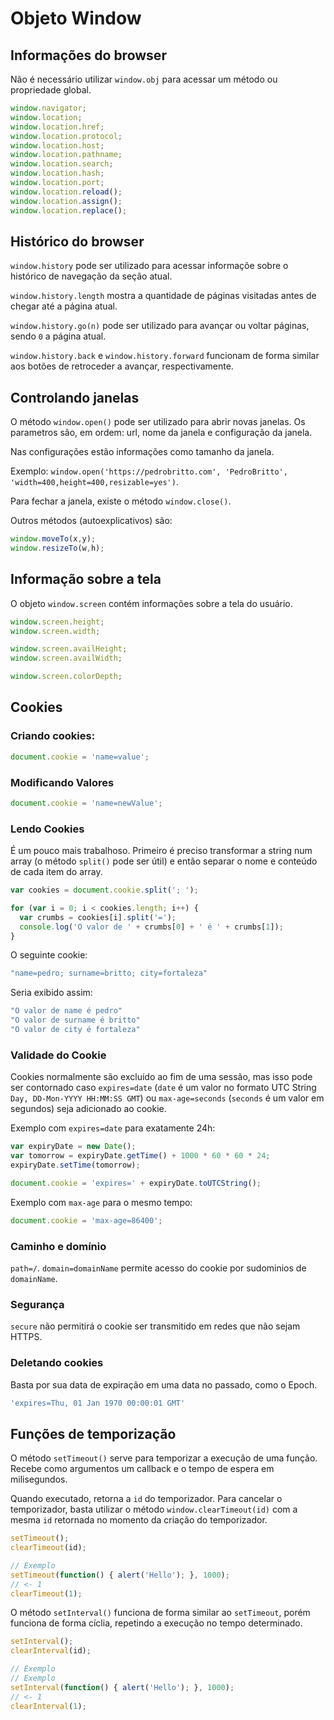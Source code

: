 # Objeto Window

## Informações do browser

Não é necessário utilizar `window.obj` para acessar um método ou propriedade global.

```js
window.navigator;
window.location;
window.location.href;
window.location.protocol;
window.location.host;
window.location.pathname;
window.location.search;
window.location.hash;
window.location.port;
window.location.reload();
window.location.assign();
window.location.replace();
```

## Histórico do browser

`window.history` pode ser utilizado para acessar informaçõe sobre o histórico de navegação da seção atual.

`window.history.length` mostra a quantidade de páginas visitadas antes de chegar até a página atual.

`window.history.go(n)` pode ser utilizado para avançar ou voltar páginas, sendo `0` a página atual.

`window.history.back` e `window.history.forward` funcionam de forma similar aos botões de retroceder a avançar, respectivamente.


## Controlando janelas

O método `window.open()` pode ser utilizado para abrir novas janelas. Os parametros são, em ordem: url, nome da janela e configuração da janela.

Nas configurações estão informações como tamanho da janela.

Exemplo: `window.open('https://pedrobritto.com', 'PedroBritto', 'width=400,height=400,resizable=yes')`.

Para fechar a janela, existe o método `window.close()`.

Outros métodos (autoexplicativos) são:

```js
window.moveTo(x,y);
window.resizeTo(w,h);
```

## Informação sobre a tela

O objeto `window.screen` contém informações sobre a tela do usuário.

```js
window.screen.height;
window.screen.width;

window.screen.availHeight;
window.screen.availWidth;

window.screen.colorDepth;
```

## Cookies

### Criando cookies:

```js
document.cookie = 'name=value';
```

### Modificando Valores

```js
document.cookie = 'name=newValue';
```

### Lendo Cookies

É um pouco mais trabalhoso. Primeiro é preciso transformar a string num array (o método `split()` pode ser útil) e então separar o nome e conteúdo de cada item do array.

```js
var cookies = document.cookie.split('; ');

for (var i = 0; i < cookies.length; i++) {
  var crumbs = cookies[i].split('=');
  console.log('O valor de ' + crumbs[0] + ' é ' + crumbs[1]);
}
```

O seguinte cookie:
```js
"name=pedro; surname=britto; city=fortaleza"
```

Seria exibido assim:
```js
"O valor de name é pedro"
"O valor de surname é britto"
"O valor de city é fortaleza"
```

### Validade do Cookie

Cookies normalmente são excluído ao fim de uma sessão, mas isso pode ser contornado caso `expires=date` (`date` é um valor no formato UTC String `Day, DD-Mon-YYYY HH:MM:SS GMT`) ou `max-age=seconds` (`seconds` é um valor em segundos) seja adicionado ao cookie.


Exemplo com `expires=date` para exatamente 24h:

```js
var expiryDate = new Date();
var tomorrow = expiryDate.getTime() + 1000 * 60 * 60 * 24;
expiryDate.setTime(tomorrow);

document.cookie = 'expires=' + expiryDate.toUTCString();
```

Exemplo com `max-age` para o mesmo tempo:
```js
document.cookie = 'max-age=86400';
```

### Caminho e domínio

`path=/`. `domain=domainName` permite acesso do cookie por sudominios de `domainName`.

### Segurança

`secure` não permitirá o cookie ser transmitido em redes que não sejam HTTPS.

### Deletando cookies

Basta por sua data de expiração em uma data no passado, como o Epoch.
```js
'expires=Thu, 01 Jan 1970 00:00:01 GMT'
```

## Funções de temporização

O método `setTimeout()` serve para temporizar a execução de uma função. Recebe como argumentos um callback e o tempo de espera em milisegundos.

Quando executado, retorna a `id` do temporizador. Para cancelar o temporizador, basta utilizar o método `window.clearTimeout(id)` com a mesma `id` retornada no momento da criação do temporizador.

```js
setTimeout();
clearTimeout(id);

// Exemplo
setTimeout(function() { alert('Hello'); }, 1000);
// <- 1
clearTimeout(1);
```

O método `setInterval()` funciona de forma similar ao `setTimeout`, porém funciona de forma cíclia, repetindo a execução no tempo determinado.
```js
setInterval();
clearInterval(id);

// Exemplo
// Exemplo
setInterval(function() { alert('Hello'); }, 1000);
// <- 1
clearInterval(1);

```
